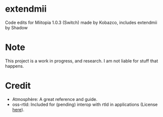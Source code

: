 # extendmii
Code edits for Miitopia 1.0.3 (Switch) made by Kobazco, includes extendmii by Shadow

# Note
This project is a work in progress, and research. I am not liable for stuff that happens.

# Credit
- Atmosphère: A great reference and guide.
- oss-rtld: Included for (pending) interop with rtld in applications (License [here](https://github.com/shadowninja108/exlaunch/blob/main/source/lib/reloc/rtld/LICENSE.txt)).
